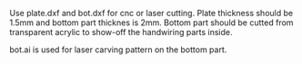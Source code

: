 Use plate.dxf and bot.dxf for cnc or laser cutting.
Plate thickness should be 1.5mm and bottom part thicknes is 2mm.
Bottom part should be cutted from transparent acrylic to show-off the handwiring parts inside.

bot.ai is used for laser carving pattern on the bottom part.
